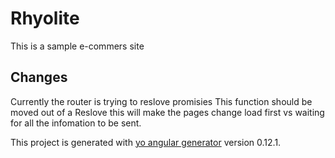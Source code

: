 # Rhyolite
This is a sample e-commers site 


## Changes
Currently the router is trying to reslove promisies This function should be moved out of a Reslove this will make the pages change load first vs waiting for all the infomation to be sent. 



This project is generated with [yo angular generator](https://github.com/yeoman/generator-angular)
version 0.12.1.
